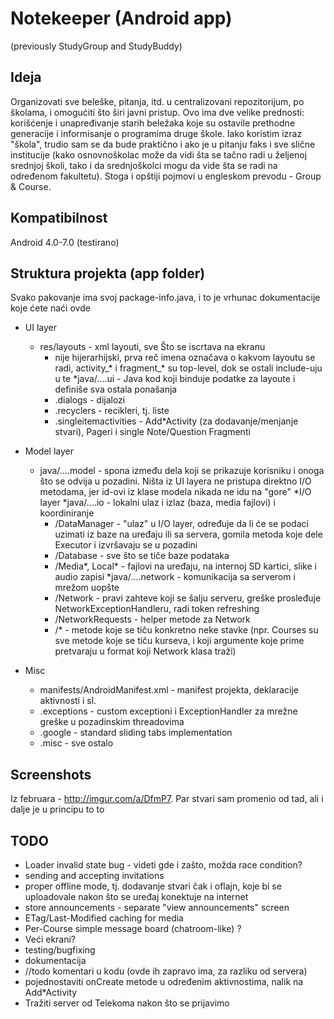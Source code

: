 # Notekeeper (Android app)
(previously StudyGroup and StudyBuddy)

## Ideja
Organizovati sve beleške, pitanja, itd. u centralizovani repozitorijum, po školama, i omogućiti što širi javni
pristup. Ovo ima dve velike prednosti: korišćenje i unapređivanje starih beležaka koje su ostavile prethodne
generacije i informisanje o programima druge škole. Iako koristim izraz "škola", trudio sam se da bude praktično
i ako je u pitanju faks i sve slične institucije (kako osnovnoškolac može da vidi šta se tačno radi u željenoj
srednjoj školi, tako i da srednjoškolci mogu da vide šta se radi na određenom fakultetu). Stoga i opštiji pojmovi
u engleskom prevodu - Group & Course.

## Kompatibilnost
Android 4.0-7.0 (testirano)

## Struktura projekta (app folder)
Svako pakovanje ima svoj package-info.java, i to je vrhunac dokumentacije koje ćete naći ovde
* UI layer
    * res/layouts - xml layouti, sve Što se iscrtava na ekranu
        * nije hijerarhijski, prva reč imena označava o kakvom layoutu se radi, activity_* i fragment_* su top-level, dok se ostali include-uju u te
    *java/....ui - Java kod koji binduje podatke za layoute i definiše sva ostala ponašanja
        * .dialogs - dijalozi
        * .recyclers - recikleri, tj. liste
        * .singleitemactivities - Add*Activity (za dodavanje/menjanje stvari), Pageri i single Note/Question Fragmenti
* Model layer
    * java/....model - spona između dela koji se prikazuje korisniku i onoga što se odvija u pozadini. Ništa iz UI layera ne pristupa direktno I/O metodama, jer id-ovi iz klase modela nikada ne idu na "gore"
*I/O layer
    *java/....io - lokalni ulaz i izlaz (baza, media fajlovi) i koordiniranje
        * /DataManager - "ulaz" u I/O layer, određuje da li će se podaci uzimati iz baze na uređaju ili sa servera, gomila metoda koje dele Executor i izvršavaju se u pozadini
        * /Database - sve što se tiče baze podataka
        * /Media*, Local* - fajlovi na uređaju, na internoj SD kartici, slike i audio zapisi
    *java/....network - komunikacija sa serverom i mrežom uopšte
        * /Network - pravi zahteve koji se šalju serveru, greške prosleđuje NetworkExceptionHandleru, radi token refreshing
        * /NetworkRequests - helper metode za Network
        * /* - metode koje se tiču konkretno neke stavke (npr. Courses su sve metode koje se tiču kurseva, i koji argumente koje prime pretvaraju u format koji Network klasa traži)

* Misc
   * manifests/AndroidManifest.xml - manifest projekta, deklaracije aktivnosti i sl.
   * .exceptions - custom exceptioni i ExceptionHandler za mrežne greške u pozadinskim threadovima
   * .google - standard sliding tabs implementation
   * .misc - sve ostalo

## Screenshots
Iz februara - <http://imgur.com/a/DfmP7>. Par stvari sam promenio od tad, ali i dalje je u principu to to

## TODO
* Loader invalid state bug - videti gde i zašto, možda race condition?
* sending and accepting invitations
* proper offline mode, tj. dodavanje stvari čak i oflajn, koje bi se uploadovale nakon što se uređaj konektuje na internet
* store announcements - separate "view announcements" screen
* ETag/Last-Modified caching for media
* Per-Course simple message board (chatroom-like) ?
* Veći ekrani?
* testing/bugfixing
* dokumentacija
* //todo komentari u kodu (ovde ih zapravo ima, za razliku od servera)
* pojednostaviti onCreate metode u određenim aktivnostima, nalik na Add*Activity
* Tražiti server od Telekoma nakon što se prijavimo
